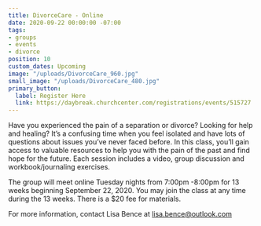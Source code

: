 ```yaml
---
title: DivorceCare - Online
date: 2020-09-22 00:00:00 -07:00
tags:
- groups
- events
- divorce
position: 10
custom_dates: Upcoming
image: "/uploads/DivorceCare_960.jpg"
small_image: "/uploads/DivorceCare_480.jpg"
primary_button:
  label: Register Here
  link: https://daybreak.churchcenter.com/registrations/events/515727
---
```


Have you experienced the pain of a separation or divorce? Looking for help and healing? It’s a confusing time when you feel isolated and have lots of questions about issues you’ve never faced before. In this class, you’ll gain access to valuable resources to help you with the pain of the past and find hope for the future. Each session includes a video, group discussion and workbook/journaling exercises.

The group will meet online Tuesday nights from 7:00pm -8:00pm for 13 weeks beginning September 22, 2020. You may join the class at any time during the 13 weeks. There is a $20 fee for materials.

For more information, contact Lisa Bence at lisa.bence@outlook.com
